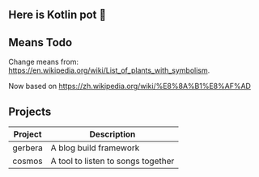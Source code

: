## Here is Kotlin pot 👋

## Means Todo

Change means from: https://en.wikipedia.org/wiki/List_of_plants_with_symbolism.

Now based on https://zh.wikipedia.org/wiki/%E8%8A%B1%E8%AF%AD

## Projects

| Project | Description |
| -- | -- |
| gerbera | A blog build framework |
| cosmos | A tool to listen to songs together |
